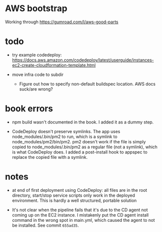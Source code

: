 # AWS bootstrap

Working through https://gumroad.com/l/aws-good-parts

# todo

- try example codedeploy: https://docs.aws.amazon.com/codedeploy/latest/userguide/instances-ec2-create-cloudformation-template.html

- move infra code to subdir
    - Figure out how to specify non-default buildspec location. AWS docs
      suck/are wrong?

# book errors

- npm build wasn't documented in the book. I added it as a dummy step.

- CodeDeploy doesn't preserve symlinks. The app uses node_modules/.bin/pm2
  to run, which is a symlink to node_modules/pm2/bin/pm2. pm2 doesn't work
  if the file is simply copied to node_modules/.bin/pm2 as a regular file
  (not a symlink), which is what CodeDeploy does. I added a post-install
  hook to appspec to replace the copied file with a symlink.

# notes

- at end of first deployment using CodeDeploy: all files are in the root
  directory, start/stop service scripts only work in the deployed environment.
  This is hardly a well structured, portable solution

- It's not clear when the pipeline fails that it's due to the CD agent not
  coming up on the EC2 instance. I mistakenly put the CD agent install command
  in the wrong spot in main.yml, which caused the agent to not be installed.
  See commit `655ad35`.